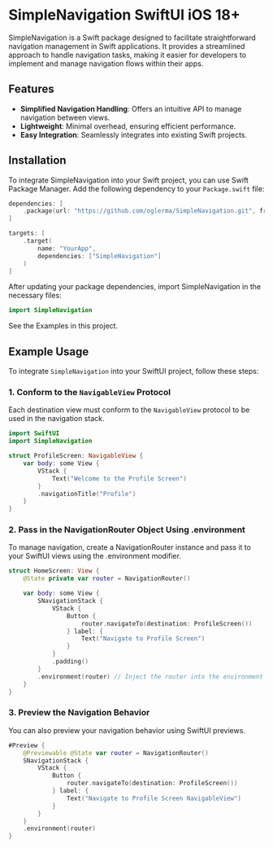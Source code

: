 # SimpleNavigation SwiftUI iOS 18+

SimpleNavigation is a Swift package designed to facilitate straightforward navigation management in Swift applications. It provides a streamlined approach to handle navigation tasks, making it easier for developers to implement and manage navigation flows within their apps.

## Features

- **Simplified Navigation Handling**: Offers an intuitive API to manage navigation between views.
- **Lightweight**: Minimal overhead, ensuring efficient performance.
- **Easy Integration**: Seamlessly integrates into existing Swift projects.

## Installation

To integrate SimpleNavigation into your Swift project, you can use Swift Package Manager. Add the following dependency to your `Package.swift` file:

```swift
dependencies: [
    .package(url: "https://github.com/oglerma/SimpleNavigation.git", from: "1.0.0")
]

targets: [
    .target(
        name: "YourApp",
        dependencies: ["SimpleNavigation"]
    )
]
```

After updating your package dependencies, import SimpleNavigation in the necessary files:

```swift
import SimpleNavigation
```

See the Examples in this project. 


## Example Usage

To integrate `SimpleNavigation` into your SwiftUI project, follow these steps:

### 1. Conform to the `NavigableView` Protocol

Each destination view must conform to the `NavigableView` protocol to be used in the navigation stack.

```swift
import SwiftUI
import SimpleNavigation

struct ProfileScreen: NavigableView {
    var body: some View {
        VStack {
            Text("Welcome to the Profile Screen")
        }
        .navigationTitle("Profile")
    }
}
```

### 2. Pass in the NavigationRouter Object Using .environment

To manage navigation, create a NavigationRouter instance and pass it to your SwiftUI views using the .environment modifier.

```swift
struct HomeScreen: View {
    @State private var router = NavigationRouter()

    var body: some View {
        SNavigationStack {
            VStack {
                Button {
                    router.navigateTo(destination: ProfileScreen())
                } label: {
                    Text("Navigate to Profile Screen")
                }
            }
            .padding()
        }
        .environment(router) // Inject the router into the environment
    }
}
```
### 3. Preview the Navigation Behavior

You can also preview your navigation behavior using SwiftUI previews.

```swift
#Preview {
    @Previewable @State var router = NavigationRouter()
    SNavigationStack {
        VStack {
            Button {
                router.navigateTo(destination: ProfileScreen())
            } label: {
                Text("Navigate to Profile Screen NavigableView")
            }
        }
    }
    .environment(router)
}
```
